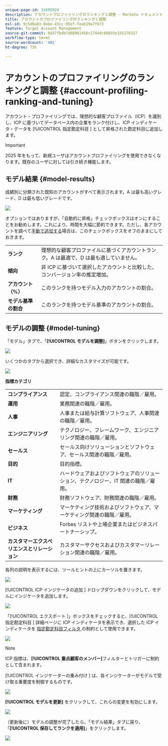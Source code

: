 ```yaml
---
unique-page-id: 15695924
description: アカウントプロファイリングのランキングと調整 - Marketo ドキュメント - 製品ドキュメント
title: アカウントのプロファイリングのランキングと調整
exl-id: 9c5d0a03-0ebe-43cc-95ef-faab19a7f673
feature: Target Account Management
source-git-commit: 0d37fbdb7d08901458c1744dc68893e155176327
workflow-type: tm+mt
source-wordcount: '401'
ht-degree: 73%

---
```


# アカウントのプロファイリングのランキングと調整 {#account-profiling-ranking-and-tuning}

アカウント・プロファイリングでは、理想的な顧客プロファイル（ICP）を識別し、ICP に基づいてデータベース内の企業をランク付けし、ICP インディケータ・データを [!UICONTROL  指定勘定科目 ] として昇格された勘定科目に追加します。

>[!IMPORTANT]
>
>2025 年をもって、新規ユーザはアカウントプロファイリングを使用できなくなります。既存のユーザに対しては引き続き機能します。

## モデル結果 {#model-results}

成績別に分類された既知のアカウントがすべて表示されます。A は最も高いグレード、D は最も低いグレードです。

![](assets/results.png)

オプションではありますが、「自動的に昇格」チェックボックスはオンにすることをお勧めします。これにより、時間を大幅に節約できます。ただし、各アカウントを調べて[手動で追加する](/help/marketo/product-docs/target-account-management/target/named-accounts/discover-accounts.md#discover-crm-accounts)場合は、このチェックボックスをオフのままにしておきます。

<table> 
 <tbody> 
  <tr> 
   <td><strong><span class="uicontrol">ランク</span></strong></td> 
   <td> 
    <div>
      理想的な顧客プロファイルに基づくアカウントランク。A は最適で、D は最も適していません。 
    </div></td> 
  </tr> 
  <tr> 
   <td><strong><span class="uicontrol">傾向</span></strong></td> 
   <td> 
    <div>
      非 ICP に基づいて選択したアカウントと比較した、コンバージョン率の推定増加。 
    </div></td> 
  </tr> 
  <tr> 
   <td><strong><span class="uicontrol">アカウント（%）</span></strong></td> 
   <td> 
    <div>
      このランクを持つモデル入力のアカウントの割合。 
    </div></td> 
  </tr> 
  <tr> 
   <td><strong><span class="uicontrol">モデル基準の割合</span></strong></td> 
   <td> 
    <div>
      このランクを持つモデル基準のアカウントの割合。 
    </div></td> 
  </tr> 
 </tbody> 
</table>

## モデルの調整 {#model-tuning}

「モデル」タブで、「**[!UICONTROL モデルを調整]**」ボタンをクリックします。

![](assets/two.png)

いくつかのタブから選択でき、詳細なカスタマイズが可能です。

![](assets/tuning-page.png)

**指標カテゴリ**

<table> 
 <tbody> 
  <tr> 
   <td><strong><span class="uicontrol">コンプライアンス</span></strong></td> 
   <td> 
    <div>
      認定、コンプライアンス関連の職階／雇用。 
    </div></td> 
  </tr> 
  <tr> 
   <td><strong><span class="uicontrol">運用</span></strong></td> 
   <td> 
    <div>
      業務関連の職階／雇用。 
    </div></td> 
  </tr> 
  <tr> 
   <td><strong><span class="uicontrol">人事</span></strong></td> 
   <td> 
    <div>
      人事または給与計算ソフトウェア、人事関連の職階／雇用。
    </div></td> 
  </tr> 
  <tr> 
   <td><strong><span class="uicontrol">エンジニアリング</span></strong></td> 
   <td> 
    <div>
      テクノロジー、フレームワーク、エンジニアリング関連の職階／雇用。 
    </div></td> 
  </tr> 
  <tr> 
   <td><strong><span class="uicontrol">セールス</span></strong></td> 
   <td> 
    <div>
      セールス向けソリューションとソフトウェア、セールス関連の職階／雇用。 
    </div></td> 
  </tr> 
  <tr> 
   <td><strong><span class="uicontrol">目的</span></strong></td> 
   <td> 
    <div>
      目的指標。 
    </div></td> 
  </tr> 
  <tr> 
   <td><strong><span class="uicontrol">IT</span></strong></td> 
   <td> 
    <div>
      ハードウェアおよびソフトウェアのソリューション、テクノロジー、IT 関連の職階／雇用。
    </div></td> 
  </tr> 
  <tr> 
   <td><strong><span class="uicontrol">財務</span></strong></td> 
   <td> 
    <div>
      財務ソフトウェア、財務関連の職階／雇用。 
    </div></td> 
  </tr> 
  <tr> 
   <td><strong><span class="uicontrol">マーケティング</span></strong></td> 
   <td> 
    <div>
      マーケティング技術およびソフトウェア、マーケティング関連の職階／雇用。 
    </div></td> 
  </tr> 
  <tr> 
   <td><strong><span class="uicontrol">ビジネス</span></strong></td> 
   <td> 
    <div>
      Forbes リストや上場企業またはビジネスパートナーシップ。 
    </div></td> 
  </tr> 
  <tr> 
   <td><strong><span class="uicontrol">カスタマーエクスペリエンスとリレーション</span></strong></td> 
   <td> 
    <div>
      カスタマーサクセスおよびカスタマーリレーション関連の職階／雇用。
    </div></td> 
  </tr> 
 </tbody> 
</table>

各列の説明を表示するには、ツールヒントの上にカーソルを置きます。

![](assets/tool-tip.png)

[!UICONTROL ICP インジケータの追加 ] ドロップダウンをクリックして、モデルにインジケータを追加します。

![](assets/add-icp.png)

「[!UICONTROL  エクスポート ]」ボックスをチェックすると、[!UICONTROL  指定勘定科目 ] 詳細ページに ICP インディケータを表示でき、選択した ICP インディケータを [ 指定勘定科目フィルタ ](/help/marketo/product-docs/target-account-management/engage/account-filters.md) の制約として使用できます。

![](assets/export.png)

>[!NOTE]
>
>ICP 指標は、**[!UICONTROL 重点顧客のメンバー]**&#x200B;フィルターとトリガーに制約として含まれます。

[!UICONTROL  インジケーターの重み付け ] は、各インジケーターがモデルで受け取る重要度を制御するものです。

![](assets/weightage.png)

**[!UICONTROL モデルを更新]** をクリックして、これらの変更を有効にします。

![](assets/refresh-button.png)

（更新後に）モデルの調整が完了したら、「モデル結果」タブに戻り、「**[!UICONTROL 保存してランクを適用]**」をクリックします。

![](assets/ranks.png)
